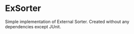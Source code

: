 # ExSorter

Simple implementation of External Sorter. 
Created without any dependencies except JUnit.